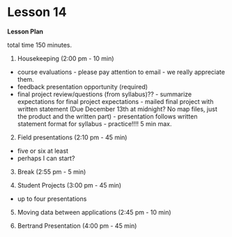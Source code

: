 Lesson 14
========

**Lesson Plan**  

total time 150 minutes. 

1.   Housekeeping (2:00 pm - 10 min)  
   -   course evaluations - please pay attention to email - we really appreciate them.
   -   feedback presentation opportunity (required)
   -   final project review/questions (from syllabus)??
      -   summarize expectations for final project expectations
      -   mailed final project with written statement (Due December 13th at midnight? No map files, just the product and the written part)
      -   presentation follows written statement format for syllabus
      -   practice!!!! 5 min max.

2.   Field presentations (2:10 pm - 45 min)
   -   five or six at least
   -   perhaps I can start?

3.   Break (2:55 pm - 5 min)

4.   Student Projects (3:00 pm - 45 min)
   -   up to four presentations

5.   Moving data between applications (2:45 pm - 10 min)

6.   Bertrand Presentation (4:00 pm - 45 min)


